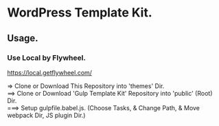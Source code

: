# WordPress Template Kit.

## Usage.

### Use Local by Flywheel.

<https://local.getflywheel.com/>

=> Clone or Download This Repository into 'themes' Dir.<br>
==> Clone or Download 'Gulp Template Kit' Repository into 'public' (Root) Dir.<br>
===> Setup gulpfile.babel.js. (Choose Tasks, & Change Path, & Move webpack Dir, JS plugin Dir.)
